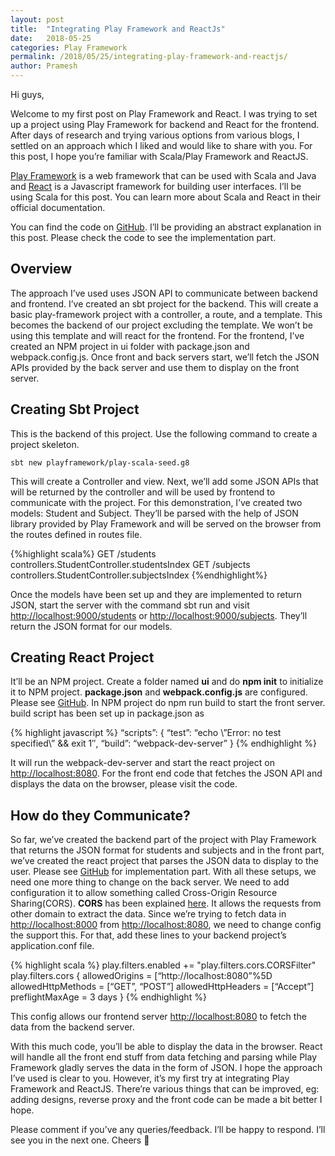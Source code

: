 ```yaml
---
layout: post
title:  "Integrating Play Framework and ReactJs"
date:   2018-05-25
categories: Play Framework
permalink: /2018/05/25/integrating-play-framework-and-reactjs/
author: Pramesh
---
```



Hi guys,

Welcome to my first post on Play Framework and React. I was trying to set up a project using Play Framework for backend and React for the frontend. After days of research and trying various options from various blogs, I settled on an approach which I liked and would like to share with you. For this post, I hope you’re familiar with Scala/Play Framework and ReactJS.

[Play Framework][Play] is a web framework that can be used with Scala and Java and [React][React] is a Javascript framework for building user interfaces. I’ll be using Scala for this post. You can learn more about Scala and React in their official documentation.

You can find the code on [GitHub][code]. I’ll be providing an abstract explanation in this post. Please check the code to see the implementation part.

## Overview
The approach I’ve used uses JSON API to communicate between backend and frontend.  I’ve created an sbt project for the backend. This will create a basic play-framework project with a controller, a route, and a template. This becomes the backend of our project excluding the template. We won’t be using this template and will react for the frontend. For the frontend, I’ve created an NPM project in ui folder with package.json and webpack.config.js. Once front and back servers start, we’ll fetch the JSON APIs provided by the back server and use them to display on the front server.

## Creating Sbt Project
This is the backend of this project. Use the following command to create a project skeleton.

`sbt new playframework/play-scala-seed.g8`

This will create a Controller and view. Next, we’ll add some JSON APIs that will be returned by the controller and will be used by frontend to communicate with the project. For this demonstration, I’ve created two models: Student and Subject. They’ll be parsed with the help of JSON library provided by Play Framework and will be served on the browser from the routes defined in routes file.

{%highlight scala%}
GET        /students     controllers.StudentController.studentsIndex
GET        /subjects     controllers.StudentController.subjectsIndex
{%endhighlight%}

Once the models have been set up and they are implemented to return JSON, start the server with the command sbt run and visit <http://localhost:9000/students> or <http://localhost:9000/subjects>. They’ll return the JSON format for our models.

## Creating React Project
It’ll be an NPM project. Create a folder named **ui** and do **npm init** to initialize it to NPM project. **package.json** and **webpack.config.js** are configured. Please see [GitHub][code]. In NPM project do npm run build to start the front server. build script has been set up in package.json as

{% highlight javascript %}
“scripts”: {
“test”: “echo \”Error: no test specified\” && exit 1″,
“build”: “webpack-dev-server”
}
{% endhighlight %}

It will run the webpack-dev-server and start the react project on <http://localhost:8080>. For the front end code that fetches the JSON API and displays the data on the browser, please visit the code.

## How do they Communicate?
So far, we’ve created the backend part of the project with Play Framework that returns the JSON format for students and subjects and in the front part, we’ve created the react project that parses the JSON data to display to the user. Please see [GitHub][code] for implementation part. With all these setups, we need one more thing to change on the back server. We need to add configuration it to allow something called Cross-Origin Resource Sharing(CORS). **CORS** has been explained [here][cors]. It allows the requests from other domain to extract the data. Since we’re trying to fetch data in <http://localhost:8000> from <http://localhost:8080>, we need to change config the support this. For that, add these lines to your backend project’s application.conf file.


{% highlight scala %}
play.filters.enabled += "play.filters.cors.CORSFilter"
play.filters.cors {
allowedOrigins = [“http://localhost:8080”%5D
allowedHttpMethods = [“GET”, “POST”]
allowedHttpHeaders = [“Accept”]
preflightMaxAge = 3 days
}
{% endhighlight %}

This config allows our frontend server <http://localhost:8080> to fetch the data from the backend server.

With this much code, you’ll be able to display the data in the browser. React will handle all the front end stuff from data fetching and parsing while Play Framework gladly serves the data in the form of JSON. I hope the approach I’ve used is clear to you. However, it’s my first try at integrating Play Framework and ReactJS. There’re various things that can be improved, eg: adding designs, reverse proxy and the front code can be made a bit better I hope.

Please comment if you’ve any queries/feedback. I’ll be happy to respond. I’ll see you in the next one. Cheers 🙂


[Play]: https://www.playframework.com/
[React]: https://reactjs.org/
[code]: https://github.com/pmgautam/play-react-integration
[cors]: https://developer.mozilla.org/en-US/docs/Web/HTTP/CORS

